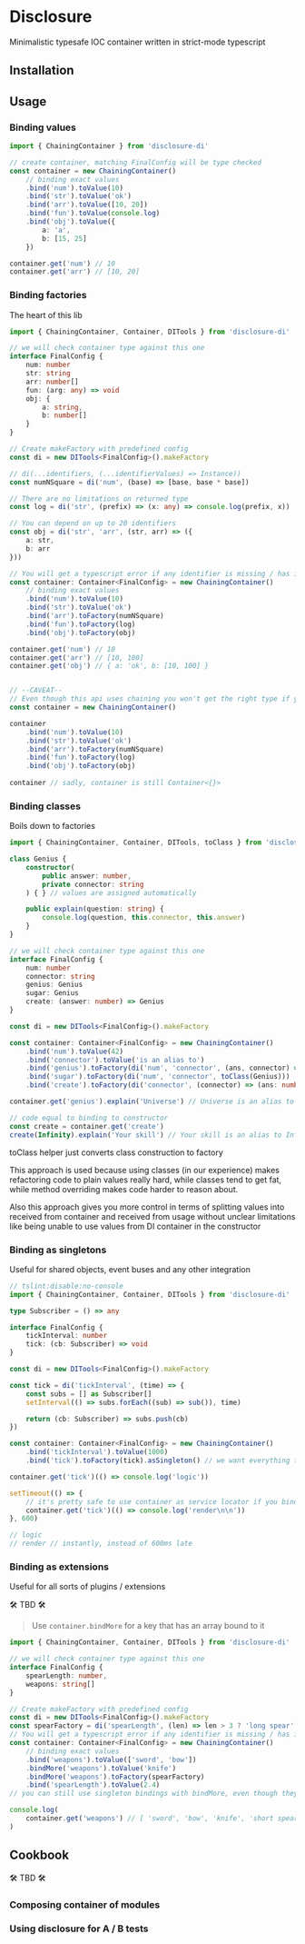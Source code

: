 # Disclosure

Minimalistic typesafe IOC container written in strict-mode typescript

## Installation

## Usage

### Binding values
```ts
import { ChainingContainer } from 'disclosure-di'

// create container, matching FinalConfig will be type checked
const container = new ChainingContainer()
    // binding exact values
    .bind('num').toValue(10)
    .bind('str').toValue('ok')
    .bind('arr').toValue([10, 20])
    .bind('fun').toValue(console.log)
    .bind('obj').toValue({
        a: 'a',
        b: [15, 25]
    })

container.get('num') // 10
container.get('arr') // [10, 20]
```

### Binding factories
The heart of this lib

```ts
import { ChainingContainer, Container, DITools } from 'disclosure-di'

// we will check container type against this one
interface FinalConfig {
    num: number
    str: string
    arr: number[]
    fun: (arg: any) => void
    obj: {
        a: string,
        b: number[]
    }
}

// Create makeFactory with predefined config
const di = new DITools<FinalConfig>().makeFactory

// di(...identifiers, (...identifierValues) => Instance))
const numNSquare = di('num', (base) => [base, base * base])

// There are no limitations on returned type
const log = di('str', (prefix) => (x: any) => console.log(prefix, x))

// You can depend on up to 20 identifiers
const obj = di('str', 'arr', (str, arr) => ({
    a: str,
    b: arr
}))

// You will get a typescript error if any identifier is missing / has incorrect type
const container: Container<FinalConfig> = new ChainingContainer()
    // binding exact values
    .bind('num').toValue(10)
    .bind('str').toValue('ok')
    .bind('arr').toFactory(numNSquare)
    .bind('fun').toFactory(log)
    .bind('obj').toFactory(obj)

container.get('num') // 10
container.get('arr') // [10, 100]
container.get('obj') // { a: 'ok', b: [10, 100] }


// --CAVEAT--
// Even though this api uses chaining you won't get the right type if you do this
const container = new ChainingContainer()

container
    .bind('num').toValue(10)
    .bind('str').toValue('ok')
    .bind('arr').toFactory(numNSquare)
    .bind('fun').toFactory(log)
    .bind('obj').toFactory(obj) 
    
container // sadly, container is still Container<{}>
```

### Binding classes
Boils down to factories

```ts
import { ChainingContainer, Container, DITools, toClass } from 'disclosure-di'

class Genius {
    constructor(
        public answer: number,
        private connector: string
    ) { } // values are assigned automatically

    public explain(question: string) {
        console.log(question, this.connector, this.answer)
    }
}

// we will check container type against this one
interface FinalConfig {
    num: number
    connector: string
    genius: Genius
    sugar: Genius
    create: (answer: number) => Genius
}

const di = new DITools<FinalConfig>().makeFactory

const container: Container<FinalConfig> = new ChainingContainer()
    .bind('num').toValue(42)
    .bind('connector').toValue('is an alias to')
    .bind('genius').toFactory(di('num', 'connector', (ans, connector) => new Genius(ans, connector)))
    .bind('sugar').toFactory(di('num', 'connector', toClass(Genius)))
    .bind('create').toFactory(di('connector', (connector) => (ans: number) => new Genius(ans, connector)))

container.get('genius').explain('Universe') // Universe is an alias to 42

// code equal to binding to constructor
const create = container.get('create')
create(Infinity).explain('Your skill') // Your skill is an alias to Infinity
```

toClass helper just converts class construction to factory

This approach is used because using classes (in our experience) 
makes refactoring code to plain values really hard, while classes tend to get fat, 
while method overriding makes code harder to reason about.

Also this approach gives you more control in terms of splitting values into 
received from container and received from usage without unclear limitations like being unable
to use values from DI container in the constructor

### Binding as singletons
Useful for shared objects, event buses and any other integration 

```ts
// tslint:disable:no-console
import { ChainingContainer, Container, DITools } from 'disclosure-di'

type Subscriber = () => any

interface FinalConfig {
    tickInterval: number
    tick: (cb: Subscriber) => void
}

const di = new DITools<FinalConfig>().makeFactory

const tick = di('tickInterval', (time) => {
    const subs = [] as Subscriber[]
    setInterval(() => subs.forEach((sub) => sub()), time)

    return (cb: Subscriber) => subs.push(cb)
})

const container: Container<FinalConfig> = new ChainingContainer()
    .bind('tickInterval').toValue(1000)
    .bind('tick').toFactory(tick).asSingleton() // we want everything to trigger together

container.get('tick')(() => console.log('logic'))

setTimeout(() => {
    // it's pretty safe to use container as service locator if you bind everything in the beginning
    container.get('tick')(() => console.log('render\n\n'))
}, 600)

// logic
// render // instantly, instead of 600ms late
```

### Binding as extensions
Useful for all sorts of plugins / extensions

🛠 TBD 🛠

> Use `container.bindMore` for a key that has an array bound to it
```ts
import { ChainingContainer, Container, DITools } from 'disclosure-di'

// we will check container type against this one
interface FinalConfig {
    spearLength: number,
    weapons: string[]
}

// Create makeFactory with predefined config
const di = new DITools<FinalConfig>().makeFactory
const spearFactory = di('spearLength', (len) => len > 3 ? 'long spear' : 'short spear')
// You will get a typescript error if any identifier is missing / has incorrect type
const container: Container<FinalConfig> = new ChainingContainer()
    // binding exact values
    .bind('weapons').toValue(['sword', 'bow'])
    .bindMore('weapons').toValue('knife')
    .bindMore('weapons').toFactory(spearFactory)
    .bind('spearLength').toValue(2.4)
// you can still use singleton bindings with bindMore, even though they are missing in this example

console.log(
    container.get('weapons') // [ 'sword', 'bow', 'knife', 'short spear' ]
)
```

## Cookbook

🛠 TBD 🛠

### Composing container of modules

### Using disclosure for A / B tests
